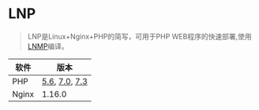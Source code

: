 # LNP
> LNP是Linux+Nginx+PHP的简写，可用于PHP WEB程序的快速部署,使用[LNMP](https://lnmp.org/)编译。



| 软件  | 版本                                                      |
| ----- | --------------------------------------------------------- |
| PHP   | [5.6](php5.6/Dockerfile), [7.0](php7.0/Dockerfile), [7.3](php7.3/Dockerfile) |
| Nginx | 1.16.0                                                    |

